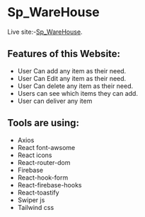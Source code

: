 # Sp_WareHouse

Live site:-[Sp_WareHouse](https://sp-warehouse.firebaseapp.com/).

## Features of this Website:
* User Can add any item as their need.
* User Can Edit any item as their need.
* User Can delete any item as their need.
* Users can see which items they can add.
* User can deliver any item


## Tools are using:
* Axios
*  React font-awsome
* React icons
* React-router-dom
* Firebase 
* React-hook-form
* React-firebase-hooks
* React-toastify
* Swiper js
* Tailwind css